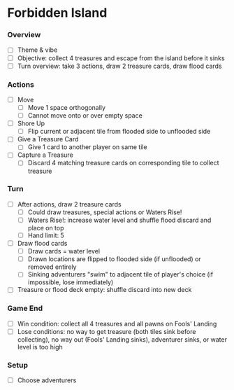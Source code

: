 # Forbidden Island

### Overview

- [ ] Theme & vibe
- [ ] Objective: collect 4 treasures and escape from the island before it sinks
- [ ] Turn overview: take 3 actions, draw 2 treasure cards, draw flood cards

### Actions

- [ ] Move
  - [ ] Move 1 space orthogonally
  - [ ] Cannot move onto or over empty space
- [ ] Shore Up
  - [ ] Flip current or adjacent tile from flooded side to unflooded side
- [ ] Give a Treasure Card
  - [ ] Give 1 card to another player on same tile
- [ ] Capture a Treasure
  - [ ] Discard 4 matching treasure cards on corresponding tile to collect treasure

### Turn

- [ ] After actions, draw 2 treasure cards
  - [ ] Could draw treasures, special actions or Waters Rise!
  - [ ] Waters Rise!: increase water level and shuffle flood discard and place on top
  - [ ] Hand limit: 5
- [ ] Draw flood cards
  - [ ] Draw cards = water level
  - [ ] Drawn locations are flipped to flooded side (if unflooded) or removed entirely
  - [ ] Sinking adventurers "swim" to adjacent tile of player's choice (if impossible, lose immediately)
- [ ] Treasure or flood deck empty: shuffle discard into new deck

### Game End

- [ ] Win condition: collect all 4 treasures and all pawns on Fools' Landing
- [ ] Lose conditions: no way to get treasure (both tiles sink before collecting), no way out (Fools' Landing sinks), adventurer sinks, or water level is too high

### Setup

- [ ] Choose adventurers

